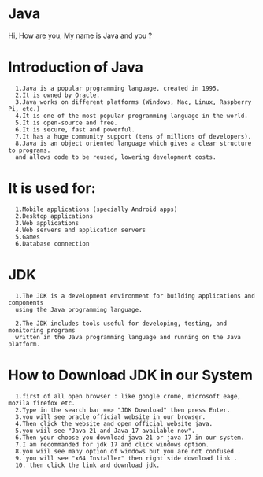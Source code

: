 # Java
Hi, How are you, My name is Java and you ?

# Introduction of Java
      1.Java is a popular programming language, created in 1995.
      2.It is owned by Oracle.
      3.Java works on different platforms (Windows, Mac, Linux, Raspberry Pi, etc.)
      4.It is one of the most popular programming language in the world.
      5.It is open-source and free.
      6.It is secure, fast and powerful.
      7.It has a huge community support (tens of millions of developers).
      8.Java is an object oriented language which gives a clear structure to programs.
      and allows code to be reused, lowering development costs.
   

# It is used for:
      1.Mobile applications (specially Android apps)
      2.Desktop applications
      3.Web applications
      4.Web servers and application servers
      5.Games
      6.Database connection
      
# JDK
      1.The JDK is a development environment for building applications and components
      using the Java programming language.

      2.The JDK includes tools useful for developing, testing, and monitoring programs
      written in the Java programming language and running on the Java platform.


# How to Download JDK in our System
      1.first of all open browser : like google crome, microsoft eage, mozila firefox etc.
      2.Type in the search bar ==> "JDK Download" then press Enter.
      3.you will see oracle official website in our browser.
      4.Then click the website and open official website java.
      5.you wiil see "Java 21 and Java 17 available now".
      6.Then your choose you download java 21 or java 17 in our system.
      7.I am recommanded for jdk 17 and click windows option.
      8.you wiil see many option of windows but you are not confused .
      9. you will see "x64 Installer" then right side download link .
      10. then click the link and download jdk.
      
